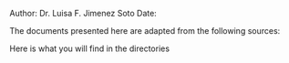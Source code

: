 Author: Dr. Luisa F. Jimenez Soto
Date: 


The documents presented here are adapted from the following sources:





Here is what you will find in the directories





